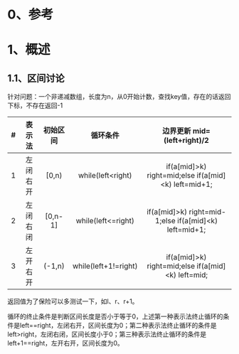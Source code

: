 # 0、参考

# 1、概述



## 1.1、区间讨论

针对问题：一个非递减数组，长度为n，从0开始计数，查找key值，存在的话返回下标，不存在返回-1

|   #  | 表示法 |初始区间 | 循环条件 | 边界更新  mid=(left+right)/2 |
| -- | :----: |:----:| :----: |:----: |
| 1 | 左闭右开 | [0,n) | while(left<right) |if(a[mid]>k) right=mid;else if(a[mid]<k) left=mid+1;|
| 2 | 左闭右闭 | [0,n-1] | while(left<=right) |if(a[mid]>k) right=mid-1;else if(a[mid]<k) left=mid+1;|
| 3 | 左开右开 | (-1,n) | while(left+1!=right) |if(a[mid]>k) right=mid;else if(a[mid]<k) left=mid;|

返回值为了保险可以多测试一下，如l、r、r+1。

循环的终止条件是判断区间长度是否小于等于0，上述第一种表示法终止循环的条件是left==right，左闭右开，区间长度为0；第二种表示法终止循环的条件是left>right，左闭右闭，区间长度小于0；第三种表示法终止循环的条件是left+1==right，左开右开，区间长度为0。
